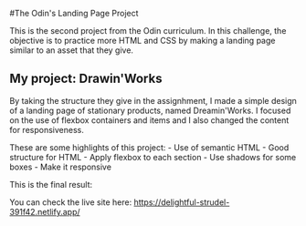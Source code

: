 #The Odin's Landing Page Project

This is the second project from the Odin curriculum. In this challenge, the objective is to practice more HTML and CSS by making a landing page similar to an asset that they give.

## My project: Drawin'Works
By taking the structure they give in the assignhment, I made a simple design of a landing page of stationary products, named Dreamin'Works.
I focused on the use of flexbox containers and items and I also changed the content for responsiveness.

These are some highlights of this project:
    - Use of semantic HTML
    - Good structure for HTML
    - Apply flexbox to each section
    - Use shadows for some boxes
    - Make it responsive

This is the final result:
[](./img/preview.png)

You can check the live site here: https://delightful-strudel-391f42.netlify.app/